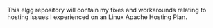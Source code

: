 This elgg repository will contain my fixes and workarounds relating to hosting issues I experienced on an Linux Apache Hosting Plan.
